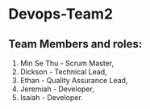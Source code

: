 # Devops-Team2
## Team Members and roles:
1. Min Se Thu - Scrum Master,
2. Dickson - Technical Lead,
3. Ethan - Quality Assurance Lead,
4. Jeremiah - Developer,
5. Isaiah - Developer.

